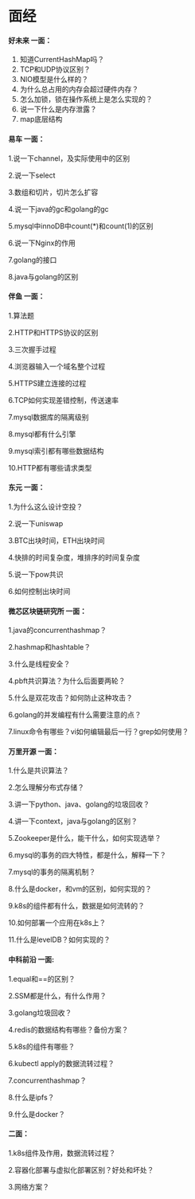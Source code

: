 # 面经

#### 好未来 一面：

1. 知道CurrentHashMap吗？
2. TCP和UDP协议区别？
3. NIO模型是什么样的？
4. 为什么总占用的内存会超过硬件内存？
5. 怎么加锁，锁在操作系统上是怎么实现的？
6. 说一下什么是内存泄露？
7. map底层结构



#### 易车 一面：

1.说一下channel，及实际使用中的区别

2.说一下select

3.数组和切片，切片怎么扩容

4.说一下java的gc和golang的gc

5.mysql中innoDB中count(*)和count(1)的区别

6.说一下Nginx的作用

7.golang的接口

8.java与golang的区别



#### 伴鱼 一面：

1.算法题

2.HTTP和HTTPS协议的区别

3.三次握手过程

4.浏览器输入一个域名整个过程

5.HTTPS建立连接的过程

6.TCP如何实现差错控制，传送速率

7.mysql数据库的隔离级别

8.mysql都有什么引擎

9.mysql索引都有哪些数据结构

10.HTTP都有哪些请求类型



#### 东元 一面：

1.为什么这么设计空投？

2.说一下uniswap

3.BTC出块时间，ETH出块时间

4.快排的时间复杂度，堆排序的时间复杂度

5.说一下pow共识

6.如何控制出块时间



#### 微芯区块链研究所 一面：

1.java的concurrenthashmap？

2.hashmap和hashtable？

3.什么是线程安全？

4.pbft共识算法？为什么后面要两轮？

5.什么是双花攻击？如何防止这种攻击？

6.golang的并发编程有什么需要注意的点？

7.linux命令有哪些？vi如何编辑最后一行？grep如何使用？



#### 万里开源 一面：

1.什么是共识算法？

2.怎么理解分布式存储？

3.讲一下python、java、golang的垃圾回收？

4.讲一下context，java与golang的区别？

5.Zookeeper是什么，能干什么，如何实现选举？

6.mysql的事务的四大特性，都是什么，解释一下？

7.mysql的事务的隔离机制？

8.什么是docker，和vm的区别，如何实现的？

9.k8s的组件都有什么，数据是如何流转的？

10.如何部署一个应用在k8s上？

11.什么是levelDB？如何实现的？



#### 中科前沿 一面:

1.equal和==的区别？

2.SSM都是什么，有什么作用？

3.golang垃圾回收？

4.redis的数据结构有哪些？备份方案？

5.k8s的组件有哪些？

6.kubectl apply的数据流转过程？

7.concurrenthashmap？

8.什么是ipfs？

9.什么是docker？

#### 二面：

1.k8s组件及作用，数据流转过程？

2.容器化部署与虚拟化部署区别？好处和坏处？

3.网络方案？